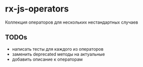# rx-js-operators
Коллекция операторов для нескольких нестандартных случаев

## TODOs
 - написать тесты для каждого из операторов
 - заменить deprecated методы на актуальные
 - добавить описание к операторам